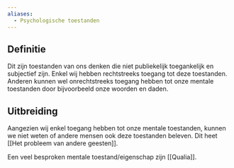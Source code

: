 ```yaml
---
aliases:
  - Psychologische toestanden
---
```

## Definitie
Dit zijn toestanden van ons denken die niet publiekelijk toegankelijk en subjectief zijn. Enkel wij hebben rechtstreeks toegang tot deze toestanden. Anderen kunnen wel onrechtstreeks toegang hebben tot onze mentale toestanden door bijvoorbeeld onze woorden en daden.

## Uitbreiding
Aangezien wij enkel toegang hebben tot onze mentale toestanden, kunnen we niet weten of andere mensen ook deze toestanden beleven. Dit heet [[Het probleem van andere geesten]].

Een veel besproken mentale toestand/eigenschap zijn [[Qualia]]. 